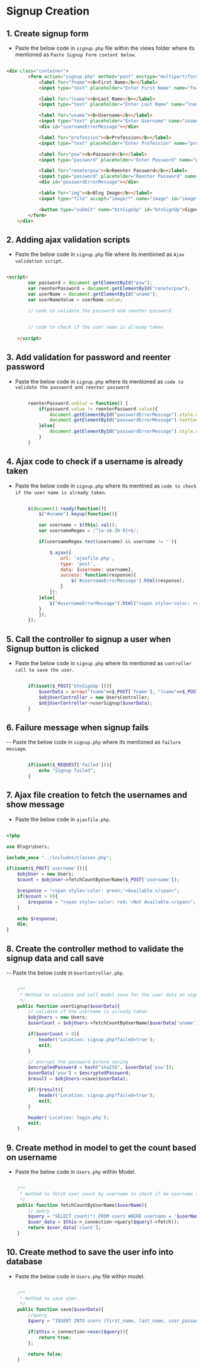 # Signup Creation

## 1. Create signup form

- Paste the below code in `signup.php` file within the views folder where its mentioned as `Paste Signup Form content below`.

```html

<div class="container">
        <form action="signup.php" method="post" enctype="multipart/form-data">
            <label for="fname"><b>First Name</b></label>
            <input type="text" placeholder="Enter First Name" name="fname" required>

            <label for="lname"><b>Last Name</b></label>
            <input type="text" placeholder="Enter Last Name" name="lname" required>

            <label for="uname"><b>Username</b></label>
            <input type="text" placeholder="Enter Username" name="uname" id="uname" required>
            <div id="usernameErrorMessage"></div>

            <label for="profession"><b>Profession</b></label>
            <input type="text" placeholder="Enter Profession" name="profession" required>

            <label for="psw"><b>Password</b></label>
            <input type="password" placeholder="Enter Password" name="psw" id="psw" required>

            <label for="reneterpsw"><b>Reenter Password</b></label>
            <input type="password" placeholder="Reenter Password" name="reneterpsw" id="reneterpsw" required>
            <div id="passwordErrorMessage"></div>

            <lable for="img"><b>Blog Image</b></label>
            <input type="file" accept="image/*" name="image" id="image">

            <button type="submit" name="btnSignUp" id="btnSignUp">Signup</button>
        </form>
    </div>

```

## 2. Adding ajax validation scripts

- Paste the below code in `signup.php` file where its mentioned as `Ajax validation script`.

```html

<script>
        var password = document.getElementById("psw");
        var reenterPassword = document.getElementById("reneterpsw");
        var userName = document.getElementById("uname");
        var userNameValue = userName.value;

        // code to validate the password and reenter password
        

        // code to check if the user name is already taken
        
    </script>

```

## 3. Add validation for password and reenter password

- Paste the below code in `signup.php` where its mentioned as `code to validate the password and reenter password`

```javascript

        reenterPassword.onblur = function() {
            if(password.value != reenterPassword.value){
                document.getElementById("passwordErrorMessage").style.color = "red";
                document.getElementById("passwordErrorMessage").textContent = "Passwords do not match";
            }else{
                document.getElementById("passwordErrorMessage").style.display = "none";
            }
        }

```

## 4. Ajax code to check if a username is already taken

- Paste the below code in `signup.php` where its mentined as `code to check if the user name is already taken`.

```javascript

        $(document).ready(function(){
            $("#uname").keyup(function(){

            var username = $(this).val();
            var usernameRegex = /^[a-zA-Z0-9]+$/;

            if(usernameRegex.test(username) && username != ''){

                $.ajax({
                    url: 'ajaxfile.php',
                    type: 'post',
                    data: {username: username},
                    success: function(response){
                        $('#usernameErrorMessage').html(response);
                    }
                });
            }else{
                $("#usernameErrorMessage").html("<span style='color: red;'>Enter valid username</span>");
            }
            });
        });

```

## 5. Call the controller to signup a user when Signup button is clicked

- Paste the below code in `signup.php` where its mentioned as `controller call to save the user`.

```php

        if(isset($_POST['btnSignUp'])){
            $userData = array("fname"=>$_POST['fname'], "lname"=>$_POST['lname'], "uname"=>$_POST['uname'], "profession"=>$_POST['profession'], "psw"=>$_POST['psw'], );
            $objUserController = new UsersController;
            $objUserController->userSignup($userData);
        }

```

## 6. Failure message when signup fails

-- Paste the below code in `signup.php` where its mentioned as `failure message`.

```php

        if(isset($_REQUEST['failed'])){
            echo "Signup failed";
        }

```

## 7. Ajax file creation to fetch the usernames and show message

- Paste the below code in `ajaxfile.php`.

```php

<?php

use Blogs\Users;

include_once "../includes/classes.php";

if(isset($_POST['username'])){
    $objUser = new Users;
    $count = $objUser->fetchCountByUserName($_POST['username']);

    $response = "<span style='color: green;'>Available.</span>";
    if($count > 0){
        $response = "<span style='color: red;'>Not Available.</span>";
    }

    echo $response;
    die;
}

```

## 8. Create the controller method to validate the signup data and call save

-- Paste the below code in `UserController.php`.

```php

    /**
     * Method to validate and call model save for the user data on signup
     */
    public function userSignup($userData){
        // validate if the username is already taken
        $objUsers = new Users;
        $userCount = $objUsers->fetchCountByUserName($userData['uname']);

        if($userCount > 0){
            header('Location: signup.php?failed=true');
            exit;
        }

        // encrypt the password before saving
        $encryptedPassword = hash("sha256", $userData['psw']);
        $userData['psw'] = $encryptedPassword;
        $result = $objUsers->save($userData);

        if(!$result){
            header('Location: signup.php?failed=true');
            exit;
        }

        header('Location: login.php');
        exit;
    }

```

## 9. Create method in model to get the count based on username

- Paste the below code in `Users.php` within Model.

```php

    /**
     * method to fetch user count by username to check if he username is already taken.
     */
    public function fetchCountByUserName($userName){
        // query
        $query = "SELECT count(*) FROM users WHERE username = '$userName'";
        $user_data = $this->_connection->query($query)->fetch();
        return $user_data['count'];
    }

```

## 10. Create method to save the user info into database

- Paste the below code in `Users.php` file within model.

```php

    /**
     * method to save user.
     */
    public function save($userData){
        //query
        $query = "INSERT INTO users (first_name, last_name, user_password, username, profession) VALUES ('".$userData['fname']."', '".$userData['lname']."', '".$userData['psw']."', '".$userData['uname']."', '".$userData['profession']."')";

        if($this->_connection->exec($query)){
            return true;
        };

        return false;
    }

```
